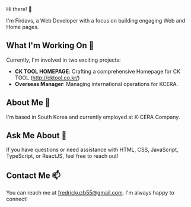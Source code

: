 Hi there! 👋

I'm Firdavs, a Web Developer with a focus on building engaging Web and Home pages.

## What I'm Working On 🔭

Currently, I'm involved in two exciting projects:
- **CK TOOL HOMEPAGE**: Crafting a comprehensive Homepage for CK TOOL  (http://cktool.co.kr/)
- **Overseas Manager**: Managing international operations for KCERA.

## About Me 🌱

I'm based in South Korea and currently employed at K-CERA Company.

## Ask Me About 💬

If you have questions or need assistance with HTML, CSS, JavaScript, TypeScript, or ReactJS, feel free to reach out!

## Contact Me 📫

You can reach me at fredrickuzb55@gmail.com. I'm always happy to connect!
